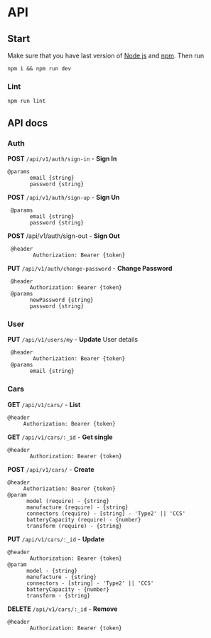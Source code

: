 #  API


## Start

Make sure that you have last version of [Node js](https://nodejs.org/en//) and [npm](https://www.npmjs.com/). Thеn run
```
npm i && npm run dev

```

### Lint

```
npm run lint
```

## API docs
### Auth

__POST__ `/api/v1/auth/sign-in` - **Sign In**
```
@params
       email {string}
       password {string}
 ```

 __POST__ `/api/v1/auth/sign-up` - **Sign Un**
```
 @params
       email {string}
       password {string}
```
 __POST__ /api/v1/auth/sign-out - **Sign Out**
```
 @header
        Authorization: Bearer {token}
```

__PUT__ `/api/v1/auth/change-password` - **Change Password**
```
 @header
       Authorization: Bearer {token}
 @params
       newPassword {string}
       password {string}
```



### User

__PUT__ `/api/v1/users/my` - **Update** User details
```
 @header
        Authorization: Bearer {token}
 @params
       email {string}
```

### Cars
 __GET__ `/api/v1/cars/` - **List**
 ```
 @header
      Authorization: Bearer {token}
 ```

 __GET__ `/api/v1/cars/:_id` - **Get single**
 ```
 @header
        Authorization: Bearer {token}
 ```

 __POST__ `/api/v1/cars/` - **Create**
 ```
 @header
      Authorization: Bearer {token}
 @param
       model (require) - {string}
       manufacture (require) - {string}
       connectors (require) - [string] - 'Type2' || 'CCS'
       batteryCapacity (require) - {number}
       transform (require) - {string}
 ```

 __PUT__ `/api/v1/cars/:_id` - **Update**
 ```
 @header
        Authorization: Bearer {token}
 @param
       model - {string}
       manufacture - {string}
       connectors - [string] - 'Type2' || 'CCS'
       batteryCapacity - {number}
       transform - {string}
 ```

 __DELETE__ `/api/v1/cars/:_id` - **Remove**
 ```
 @header
        Authorization: Bearer {token}
 ```
